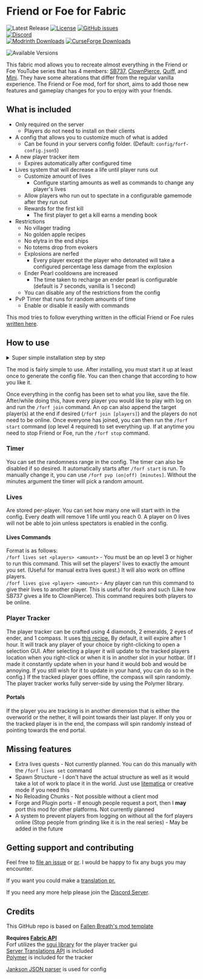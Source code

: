 # Friend or Foe for Fabric

![Latest Release](https://img.shields.io/github/v/tag/ILIkeFood971/forf?label=Latest%20Release)
[![License](https://img.shields.io/github/license/ILIkeFood971/forf)](https://github.com/ILikeFood971/ForF/blob/1.20/LICENSE)
[![GitHub issues](https://img.shields.io/github/issues/ILikeFood971/forf)](https://github.com/ILikeFood971/ForF/issues)  
[![Discord](https://img.shields.io/discord/1142919875300430015?logo=discord&label=discord)](https://discord.gg/ypyRwVEaBT)  
[![Modrinth Downloads](https://img.shields.io/modrinth/dt/forf?logo=modrinth&label=Modrinth%20Downloads)](https://modrinth.com/mod/forf)
[![CurseForge Downloads](https://cf.way2muchnoise.eu/full_919008_CurseForge%20Downloads.svg)](https://www.curseforge.com/minecraft/mc-mods/forf)

![Available Versions](https://cf.way2muchnoise.eu/versions/For%20MC_919008_all.svg)

This fabric mod allows you to recreate almost everything in the Friend or Foe YouTube series that has 4
members: [SB737,](https://youtube.com/playlist?list=PLWJikipm2MTbCmHm6e9KV0bPmW6chk1j9) [ClownPierce,](https://www.youtube.com/@ClownPierce) [Quiff,](https://www.youtube.com/@QuiffYT)
and [Mini](https://www.youtube.com/playlist?list=PLkUQm5HBzevSUv6iW8EMErAmIKPKD4uF7). They have some alterations that
differ from the regular vanilla experience. The Friend or Foe mod, forf for short, aims to add those new features and
gameplay changes for you to enjoy with your friends.

## What is included

- Only required on the server
    - Players do not need to install on their clients
- A config that allows you to customize much of what is added
    - Can be found in your servers config folder. (Default: `config/forf-config.json5`)
- A new player tracker item
    - Expires automatically after configured time
- Lives system that will decrease a life until player runs out
    - Customize amount of lives
        - Configure starting amounts as well as commands to change any player's lives
    - Allow players who run out to spectate in a configurable gamemode after they run out
    - Rewards for the first kill
        - The first player to get a kill earns a mending book
- Restrictions
    - No villager trading
    - No golden apple recipes
    - No elytra in the end ships
    - No totems drop from evokers
    - Explosions are nerfed
        - Every player except the player who detonated will take a configured percentage less damage from the explosion
    - Ender Pearl cooldowns are increased
        - The time taken to recharge an ender pearl is configurable (default is 7 seconds, vanilla is 1 second)
    - You can disable any of the restrictions from the config
- PvP Timer that runs for random amounts of time
    - Enable or disable it easily with commands

This mod tries to follow everything written in the official Friend or Foe
rules [written here](https://pastebin.com/X9j3ZsNb).

## How to use

<details><summary>Super simple installation step by step</summary>

1. Set up a Minecraft server
    1. You can use either a server host or host it yourself
    2. If you are hosting it yourself, you can
       use [this](https://help.minecraft.net/hc/en-us/articles/360058525452-How-to-Setup-a-Minecraft-Java-Edition-Server)
       tutorial
    3. Download and install the latest Fabric Loader for servers from [here](https://fabricmc.net/use/server/)
        1. Most server hosts can do this automatically for you, if you need help installing on a server host look
           through their documentation or look up how to install Fabric on your server host
        2. If you're self-hosting it then replace the server jar you downloaded in step 1 with this new jar file
2. Install Friend or Foe and it's dependencies
    1. Download the latest Friend or Foe version for your Minecraft version
       from [Modrinth](https://modrinth.com/mod/forf)
       or [CurseForge](https://www.curseforge.com/minecraft/mc-mods/forf/files/all)
    2. Download the latest Fabric API version for your Minecraft version
       from [Modrinth](https://modrinth.com/mod/fabric-api)
       or [CurseForge](https://www.curseforge.com/minecraft/mc-mods/fabric-api/files/all)
    3. Put the 2 jar files you downloaded in step 3 and 4 into your server's `mods` folder
        1. If you are using a server host, you can usually do this through their file manager
        2. If you are self-hosting, you can find the `mods` folder in the same folder as the server jar
    4. Start up your server
        1. If you are using a server host, you can usually do this through their control panel
        2. If you are self-hosting, you can start it up by running the server jar file
3. Edit your Friend or Foe config file
    1. Stop your server
    2. Open the config file in your favorite text editor or in your server host's file manager
        1. You can find the config file in the same folder as the server jar
    3. Carefully look through all the options and edit them however you want
    4. Save the file
4. Start Friend or Foe
    1. Start up your server
    2. Run the `/forf join` command on every player you want to play with
        1. You can also append the target player(s) at the end if desired (`/forf join [players]`) (This works even with
           player who are not online)
    3. Run the `/forf start` command (op level 3 required) to set everything up
        1. Either have an op run it or run it on the server console
    4. Enjoy!

</details>

The mod is fairly simple to use. After installing, you must start it up at least once to generate the config file. You
can then change that according to how you like it.

Once everything in the config has been set to what you like, save the file. After/while doing this, have every player
you would like to play with log on and run the `/forf join` command. An op can also append the target player(s) at the
end if desired (`/forf join [players]`) and the players do not need to be online. Once everyone has joined, you can then
run the `/forf start` command (op level 4 required) to set everything up. If at anytime you need to stop Friend or Foe,
run the `/forf stop` command.

### Timer

You can set the randomness range in the config. The timer can also be disabled if so desired. It automatically starts
after `/forf start` is run. To manually change it, you can use `/forf pvp (on|off) [minutes]`. Without the minutes
argument the timer will pick a random amount.

### Lives

Are stored per-player. You can set how many one will start with in the config. Every death will remove 1 life until you
reach 0. A player on 0 lives will not be able to join unless spectators is enabled in the config.

#### Lives Commands

Format is as follows:  
`/forf lives set <players> <amount>` - You must be an op level 3 or higher to run this command. This will set the
players' lives to exactly the amount you set. (Useful for manual extra lives quest.) It will also work on offline
players.  
`/forf lives give <player> <amount>` - Any player can run this command to give their lives to another player. This is
useful for deals and such (Like how SB737 gives a life to ClownPierce). This command requires both players to be online.

### Player Tracker

The player tracker can be crafted using 4 diamonds, 2 emeralds, 2 eyes of ender, and 1 compass. It
uses [this recipe.](https://gyazo.com/444fa8fc199afff4d1af3c8dd641fab4) By default, it will expire after 1 hour. It will
track any player of your choice by right-clicking to open a selection GUI. After selecting a player it will update to
the tracked players location when you right-click or when it is in another slot in your hotbar. (If I made it constantly
update when in your hand it would bob and would be annoying. If you still wish for it to update in your hand, you can do
so in the config.) If the tracked player goes offline, the compass will spin randomly. The player tracker works fully
server-side by using the Polymer library.

#### Portals

If the player you are tracking is in another dimension that is either the overworld or the nether, it will point towards
their last player. If only you or the tracked player is in the end, the compass will spin randomly instead of pointing
towards the end portal.

## Missing features

- Extra lives quests - Not currently planned. You can do this manually with the `/forf lives set` command
- Spawn Structure - I don't have the actual structure as well as it would take a lot of work to place it in the world.
  Just use [litematica](https://www.curseforge.com/minecraft/mc-mods/litematica) or creative mode if you need this
- No Reloading Chunks - Not possible without a client mod
- Forge and Plugin ports - If enough people request a port, then I **may** port this mod for other platforms. Not
  currently planned
- A system to prevent players from logging on without all the forf players online (Stop people from grinding like it is
  in the real series) - May be added in the future

## Getting support and contributing

Feel free to [file an issue](https://github.com/ILikeFood971/ForF/issues)
or [pr](https://github.com/ILikeFood971/ForF/pulls). I would be happy to fix any bugs you may encounter.

If you want you could make
a [translation pr.](https://github.com/ILikeFood971/ForF/tree/main/src/main/resources/assets/forf/lang)

If you need any more help please join the [Discord Server](https://discord.gg/ypyRwVEaBT).

## Credits

This GitHub repo is based on [Fallen Breath's mod template](https://github.com/Fallen-Breath/fabric-mod-template)

**Requires [Fabric API](https://modrinth.com/mod/fabric-api)**  
Forf utilizes the [sgui library](https://github.com/Patbox/sgui) for the player tracker gui  
[Server Translations API](https://github.com/NucleoidMC/Server-Translations) is included  
[Polymer](https://github.com/Patbox/polymer) is included for the tracker

[Jankson JSON parser](https://github.com/falkreon/Jankson) is used for config